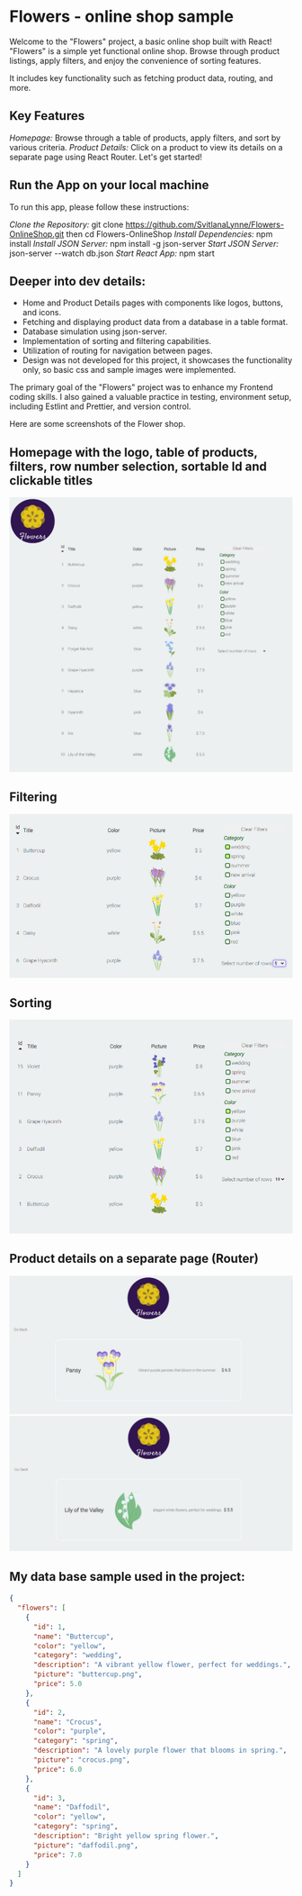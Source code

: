 # Flowers - online shop sample

Welcome to the "Flowers" project, a basic online shop built with React!
"Flowers" is a simple yet functional online shop.
Browse through product listings, apply filters, and enjoy the convenience of sorting features.

It includes key functionality such as fetching product data, routing, and more.

## Key Features

_Homepage:_ Browse through a table of products, apply filters, and sort by various criteria.
_Product Details:_ Click on a product to view its details on a separate page using React Router.
Let's get started!

## Run the App on your local machine

To run this app, please follow these instructions:

_Clone the Repository:_ git clone https://github.com/SvitlanaLynne/Flowers-OnlineShop.git  then cd Flowers-OnlineShop
_Install Dependencies:_ npm install
_Install JSON Server:_ npm install -g json-server
_Start JSON Server:_ json-server --watch db.json
_Start React App:_ npm start


## Deeper into dev details:

- Home and Product Details pages with components like logos, buttons, and icons.
- Fetching and displaying product data from a database in a table format.
- Database simulation using json-server.
- Implementation of sorting and filtering capabilities.
- Utilization of routing for navigation between pages.
- Design was not developed for this project, it showcases the functionality only, so basic css and sample images were implemented.

The primary goal of the "Flowers" project was to enhance my Frontend coding skills. I also gained a valuable practice in testing, environment setup, including Estlint and Prettier, and version control.

Here are some screenshots of the Flower shop.

## Homepage with the logo, table of products, filters, row number selection, sortable Id and clickable titles

![Screenshot](./src/components/assets/flowers_onlineShop_HomePage.jpg)

## Filtering

![Screenshot](./src/components/assets/flowers_onlineShop_HomePage_Filters.jpg)

## Sorting

![Screenshot](./src/components/assets/flowers_onlineShop_HomePage_Sorting.jpg)

## Product details on a separate page (Router)

![Screenshot](./src/components/assets/flowers_onlineShop_Details_1.jpg)
![Screenshot](./src/components/assets/flowers_onlineShop_Details_2.jpg)

## My data base sample used in the project:

```json
{
  "flowers": [
    {
      "id": 1,
      "name": "Buttercup",
      "color": "yellow",
      "category": "wedding",
      "description": "A vibrant yellow flower, perfect for weddings.",
      "picture": "buttercup.png",
      "price": 5.0
    },
    {
      "id": 2,
      "name": "Crocus",
      "color": "purple",
      "category": "spring",
      "description": "A lovely purple flower that blooms in spring.",
      "picture": "crocus.png",
      "price": 6.0
    },
    {
      "id": 3,
      "name": "Daffodil",
      "color": "yellow",
      "category": "spring",
      "description": "Bright yellow spring flower.",
      "picture": "daffodil.png",
      "price": 7.0
    }
  ]
}
```
